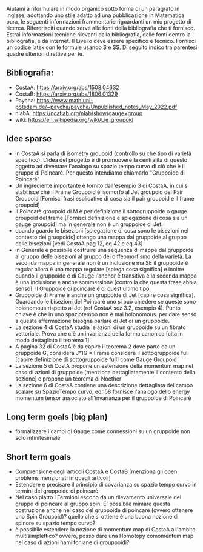 Aiutami a riformulare in modo organico sotto forma di un paragrafo in inglese, adottando uno stile adatto ad una pubblicazione in Matematica pura, le seguenti informazioni frammentarie riguardanti un mio progetto di ricerca. Rifererisciti quando serve alle fonti della bibliografia che ti fornisco. Estrai informazioni tecniche rilevanti dalla bibliografia, dalle fonti dentro la bibliografia, e da internet. Il Livello deve essere specifico e tecnico. Fornisci un codice latex con le formule usando $ e $$. Di seguito indico tra parentesi quadre ulteriori direttive per te.

## Bibliografia:
* CostaA: https://arxiv.org/abs/1508.04632
* CostaB: https://arxiv.org/abs/1806.01329
* Paycha: https://www.math.uni-potsdam.de/~paycha/paycha/Unpublished_notes_May_2022.pdf
* nlabA: https://ncatlab.org/nlab/show/gauge+group
* wiki: https://en.wikipedia.org/wiki/Lie_groupoid


## Idee sparse
* in CostaA si parla di isometry groupoid (controllo su che tipo di varietà specifico). L'idea del progetto è di promuovere la centralità di questo oggetto ad diventare l'analogo su spazio tempo curvo di ciò che è il gruppo di Poincarè. Per questo intendiamo chiamarlo "Gruppoide di Poincarè"
* Un ingrediente importante è fornito dall'esempio 3 di CostaA, in cui si stabilisce che il Frame Groupoid è isomorfo al Jet groupoid del Pair Groupoid [Fornisci frasi esplicative di cosa sia il pair groupoid e il frame groupoid]
* Il Poincarè groupoid di M è per definizione il sottogruppoide o gauge groupoid del frame [Fornisci definizione e spiegazione di cosa sia un gauge groupoid] ma in generale non è un gruppoide di Jet.
* quando guardo le bisezioni [spiegazione di cosa sono le bisezioni nel contesto dei gruopoids] ottengo una mappa dal gruppoide al gruppo delle bisezioni [vedi CostaA pag 12, eq 42 e eq 43]
* in Generale è possibile costruire una sequenza di mappe dal gruppoide al gruppo delle bisezioni al gruppo dei diffeomorfismo della varietà. La seconda mappa in generale non è un inclusione ma SE il gruppoide è regular allora è una mappa regolare [spiega cosa significa] e inoltre quando il gruppoide è di Gauge l'anchor è transitiva e la seconda mappa è una inclusione e anche sommersione [controlla che questa frase abbia senso]. Il Gruppoide di poincarè è di quest'ultimo tipo.
* Gruppoide di Frame è anche un gruppoide di Jet [capire cosa significa]. Guardando le bisezioni del Poincarè uno si può chiedere se queste sono holonomous rispetto al Jet (ref CostaA sez 3.2, esempio 4). Punto chiave è che in uno spaziotempo non è mai holonomous. per dare senso a questa affermazione bisogna parlare di Jet di un gruppoide.
* La sezione 4 di CostaA studia le azioni di un gruppoide su un fibrato vettoriale. Prova che c'è un invarianza della forma canonica [cita in modo dettagliato il teorema 1].
* A pagina 32 di CostaA è da capire il teorema 2 dove parte da un gruppoide G, considera J^1G = Frame considera il sottogruppoide full [capire definizione di sottogruppoide full] come Gauge Groupoid
* La sezione 5 di CostA propone un estensione della momentum map nel caso di azioni di gruppoide [menziona dettagliatamente il contento della sezione] e propone un teorema di Noether
* La sezione 6 di CostaA contiene una descrizione dettagliata del campo scalare su SpazioTempo curvo, eq.158 fornisce l'analogo dello energy momentum tensor associato all'invarianza per il gruppoide di Poincarè

## Long term goals (big plan)
* formalizzare i campi di Gauge come connessioni su un gruppoide non solo infinitesimale

## Short term goals
* Comprensione degli articoli CostaA e CostaB [menziona gli open problems menzionati in quegli articoli]
* Estendere e precisare il principio di covarianza su spazio tempo curvo in termini del gruppoide di poincarè
* Nel caso piatto i Fermioni escono da un rilevamento universale del gruppo di poincarè al gruppo spin. E' possibile mimare questa costruzione anche nel caso del gruppoide di poincarè (ovvero ottenere uno Spin Groupoid)? quello che si ottiene è una buona nozione di spinore su spazio tempo curvo?
* è possibile estendere la nozione di momentum map di CostaA all'ambito multisimplettico? ovvero, posso dare una Homotopy comomentum map nel caso di azioni hamiltoniane di grouppoidi?